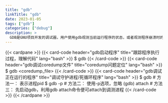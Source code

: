 ```yaml
---
title: "gdb"
linkTitle: "gdb"
date: 2023-01-05
tags: ["gdb"]
categories: ["debug"]
description: >
  GDB是GNU项目开发的调试器，用户使用gdb观测当前运行程序的状态，或者观测程序崩溃时的状态。
---
```



{{< cardpane >}}
  {{< card-code header="gdb启动程序"  title="跟踪程序执行过程，理解代码" lang="bash" >}}
    $ gdb <program>
  {{< /card-code >}}
  {{< card-code header="gdb调试coredump文件"  title="coredump问题定位" lang="bash" >}}
    $ gdb <program> <coredump_file>
  {{< /card-code >}}
  {{< card-code header="gdb调试正在运行的程序"  title="调试守护进程/死循环程序" lang="bash" >}}
    $ gdb <program> <pid> # 方法一： <pid>表示进程pid
    $ gdb -p <pid> # 方法二： 使用-p选项，忽略<program>
    (gdb) attach <pid> # 方法三： 先启动gdb，利用gdb attach命令便可attach到调测进程
  {{< /card-code >}}
{{< /cardpane >}}
